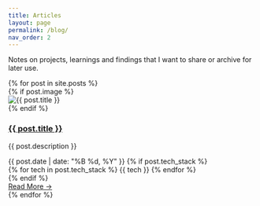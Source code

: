 ```yaml
---
title: Articles
layout: page
permalink: /blog/
nav_order: 2
---
```


<div class="articles-hero">
  <p>Notes on projects, learnings and findings that I want to share or archive for later use.</p>
</div>

<div class="articles-list">
  {% for post in site.posts %}
    <div class="article-card">
      <div class="article-content">
        <div class="article-header">
          {% if post.image %}
            <div class="article-thumbnail">
              <img src="{{ post.image }}" alt="{{ post.title }}">
            </div>
          {% endif %}
          <div class="article-main">
            <h3><a href="{{ post.url }}">{{ post.title }}</a></h3>
            <p>{{ post.description }}</p>
          </div>
        </div>
        <div class="article-meta">
          <span class="post-date">{{ post.date | date: "%B %d, %Y" }}</span>
          {% if post.tech_stack %}
            <div class="tech-stack">
              {% for tech in post.tech_stack %}
                <span class="tech-tag">{{ tech }}</span>
              {% endfor %}
            </div>
          {% endif %}
        </div>
        <a href="{{ post.url }}" class="article-link">Read More →</a>
      </div>
    </div>
  {% endfor %}
</div>